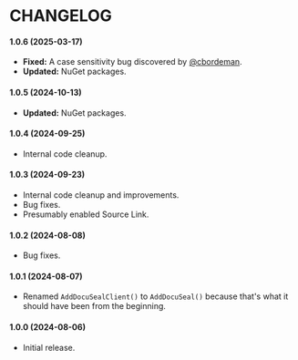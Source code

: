 # CHANGELOG

#### 1.0.6 (2025-03-17)

- **Fixed:** A case sensitivity bug discovered by [@cbordeman](https://github.com/arex388/Arex388.DocuSeal/issues/1).
- **Updated:** NuGet packages.



#### 1.0.5 (2024-10-13)

- **Updated:** NuGet packages.



#### 1.0.4 (2024-09-25)

- Internal code cleanup.



#### 1.0.3 (2024-09-23)

- Internal code cleanup and improvements.
- Bug fixes.
- Presumably enabled Source Link.



#### 1.0.2 (2024-08-08)

- Bug fixes.



#### 1.0.1 (2024-08-07)

- Renamed `AddDocuSealClient()` to `AddDocuSeal()` because that's what it should have been from the beginning.



#### 1.0.0 (2024-08-06)

- Initial release.